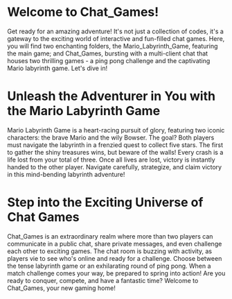 # Welcome to Chat_Games!
Get ready for an amazing adventure! It's not just a collection of codes, it's a gateway to the exciting world of interactive and fun-filled chat games. Here, you will find two enchanting folders, the Mario_Labyrinth_Game, featuring the main game; and Chat_Games, bursting with a multi-client chat that houses two thrilling games - a ping pong challenge and the captivating Mario labyrinth game. Let's dive in!

# Unleash the Adventurer in You with the Mario Labyrinth Game
Mario Labyrinth Game is a heart-racing pursuit of glory, featuring two iconic characters: the brave Mario and the wily Bowser. The goal? Both players must navigate the labyrinth in a frenzied quest to collect five stars. The first to gather the shiny treasures wins, but beware of the walls! Every crash is a life lost from your total of three. Once all lives are lost, victory is instantly handed to the other player. Navigate carefully, strategize, and claim victory in this mind-bending labyrinth adventure!

# Step into the Exciting Universe of Chat Games
Chat_Games is an extraordinary realm where more than two players can communicate in a public chat, share private messages, and even challenge each other to exciting games. The chat room is buzzing with activity, as players vie to see who's online and ready for a challenge. Choose between the tense labyrinth game or an exhilarating round of ping pong. When a match challenge comes your way, be prepared to spring into action! Are you ready to conquer, compete, and have a fantastic time? Welcome to Chat_Games, your new gaming home!
